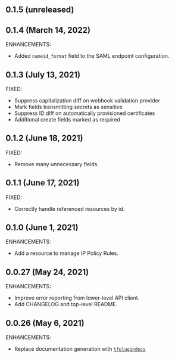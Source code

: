 ## 0.1.5 (unreleased)

## 0.1.4 (March 14, 2022)

ENHANCEMENTS:

* Added `nameid_format` field to the SAML endpoint configuration.

## 0.1.3 (July 13, 2021)

FIXED:

* Suppress capitalization diff on webhook validation provider
* Mark fields transmitting secrets as sensitive
* Suppress ID diff on automatically provisioned certificates
* Additional create fields marked as required

## 0.1.2 (June 18, 2021)

FIXED:

* Remove many unnecessary fields.

## 0.1.1 (June 17, 2021)

FIXED:

* Correctly handle referenced resources by id.

## 0.1.0 (June 1, 2021)

ENHANCEMENTS:

* Add a resource to manage IP Policy Rules.

## 0.0.27 (May 24, 2021)

ENHANCEMENTS:

* Improve error reporting from lower-level API client.
* Add CHANGELOG and top-level README.

## 0.0.26 (May 6, 2021)

ENHANCEMENTS:

* Replace documentation generation with [`tfplugindocs`](https://github.com/hashicorp/terraform-plugin-docs)
